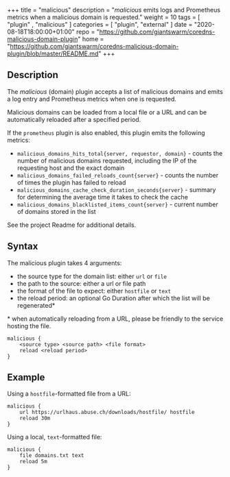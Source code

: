 +++
title = "malicious"
description = "*malicious* emits logs and Prometheus metrics when a malicious domain is requested."
weight = 10
tags = [  "plugin" , "malicious" ]
categories = [ "plugin", "external" ]
date = "2020-08-18T18:00:00+01:00"
repo = "https://github.com/giantswarm/coredns-malicious-domain-plugin"
home = "https://github.com/giantswarm/coredns-malicious-domain-plugin/blob/master/README.md"
+++

## Description

The *malicious* (domain) plugin accepts a list of malicious domains and emits a log entry and Prometheus metrics when one is requested.

Malicious domains can be loaded from a local file or a URL and can be automatically reloaded after a specified period.

If the `prometheus` plugin is also enabled, this plugin emits the following metrics:

- `malicious_domains_hits_total{server, requestor, domain}` - counts the number of malicious domains requested, including the IP of the requesting host and the exact domain
- `malicious_domains_failed_reloads_count{server}` - counts the number of times the plugin has failed to reload
- `malicious_domains_cache_check_duration_seconds{server}` - summary for determining the average time it takes to check the cache
- `malicious_domains_blacklisted_items_count{server}` - current number of domains stored in the list

See the project Readme for additional details.

## Syntax

The malicious plugin takes 4 arguments:

- the source type for the domain list: either `url` or `file`
- the path to the source: either a url or file path
- the format of the file to expect: either `hostfile` or `text`
- the reload period: an optional Go Duration after which the list will be regenerated*

\* when automatically reloading from a URL, please be friendly to the service hosting the file.

```text
malicious {
    <source type> <source path> <file format>
    reload <reload period>
}
```

## Example

Using a `hostfile`-formatted file from a URL:

```text
malicious {
    url https://urlhaus.abuse.ch/downloads/hostfile/ hostfile
    reload 30m
}
```

Using a local, `text`-formatted file:

```text
malicious {
    file domains.txt text
    reload 5m
}
```
